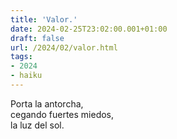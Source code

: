 ```yaml
---
title: 'Valor.'
date: 2024-02-25T23:02:00.001+01:00
draft: false
url: /2024/02/valor.html
tags: 
- 2024
- haiku
---
```


Porta la antorcha,  
cegando fuertes miedos,  
la luz del sol.  
